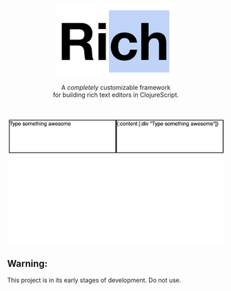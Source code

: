 <p align="center">
  <a href="#"><img src="./docs/images/banner.png" /></a>
</p>

<p align="center">
  A <em>completely</em> customizable framework <br/>
  for building rich text editors in ClojureScript.
</p>
<br/>

<p align="center">
  <a href="#"><img src="./docs/images/awesome-demo.gif" /></a>
</p>

## Warning: 
This project is in its early stages of development. 
Do not use.